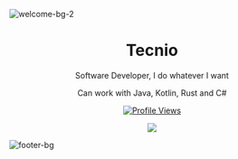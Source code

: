 ![welcome-bg-2](https://user-images.githubusercontent.com/50290580/124369381-11ed1800-dc74-11eb-90a9-2ff2073c3b97.jpg)

<h1 align="center">Tecnio</h1>

<p align="center">Software Developer, I do whatever I want</p>
<p align="center">Can work with Java, Kotlin, Rust and C#</p>

<a href="https://github.com/Tecnio">
  <p align="center">
    <img src="https://komarev.com/ghpvc/?username=Tecnio" alt="Profile Views">
  </p>
</a>

<p align="center">
  <img src="https://github-readme-stats.vercel.app/api?username=Tecnio&show_icons=true&theme=radical" />
</p>

![footer-bg](https://user-images.githubusercontent.com/50290580/124369382-144f7200-dc74-11eb-807a-f10a7a502dd9.jpg)
